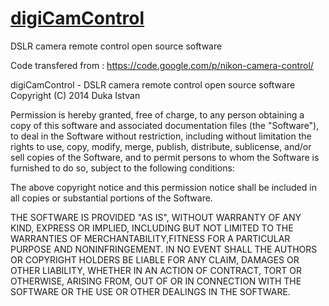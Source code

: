 [digiCamControl](http://digicamcontrol.com/)
==============

DSLR camera remote control open source software

Code transfered from : https://code.google.com/p/nikon-camera-control/


digiCamControl - DSLR camera remote control open source software
Copyright (C) 2014  Duka Istvan

Permission is hereby granted, free of charge, to any person obtaining a copy
of this software and associated documentation files (the "Software"), to deal
in the Software without restriction, including without limitation the rights
to use, copy, modify, merge, publish, distribute, sublicense, and/or sell
copies of the Software, and to permit persons to whom the Software is
furnished to do so, subject to the following conditions:

The above copyright notice and this permission notice shall be included in
all copies or substantial portions of the Software.

THE SOFTWARE IS PROVIDED "AS IS", WITHOUT WARRANTY OF ANY KIND, 
EXPRESS OR IMPLIED, INCLUDING BUT NOT LIMITED TO THE WARRANTIES OF 
MERCHANTABILITY,FITNESS FOR A PARTICULAR PURPOSE AND NONINFRINGEMENT. 
IN NO EVENT SHALL THE AUTHORS OR COPYRIGHT HOLDERS BE LIABLE FOR ANY 
CLAIM, DAMAGES OR OTHER LIABILITY, WHETHER IN AN ACTION OF CONTRACT,
TORT OR OTHERWISE, ARISING FROM, OUT OF OR IN CONNECTION WITH 
THE SOFTWARE OR THE USE OR OTHER DEALINGS IN THE SOFTWARE.
